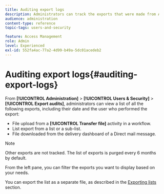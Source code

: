 ```yaml
---
title: Auditing export logs
description: Administrators can track the exports that were made from Adobe Campaign.
audience: administration
content-type: reference
topic-tags: users-and-security

feature: Access Management
role: Admin
level: Experienced
exl-id: 552fa4ac-77a2-4d99-b49a-5dc01acedeb2
---
```

# Auditing export logs{#auditing-export-logs}

From **[!UICONTROL Administration]** > **[!UICONTROL Users & Security]** > **[!UICONTROL Export audits]**, administrators can view a list of all the following exports, including their date and the user who performed the export:

* File upload from a **[!UICONTROL Transfer file]** activity in a workflow.
* List export from a list or a sub-list.
* File downloaded from the delivery dashboard of a Direct mail message.

>[!NOTE]
>
>Other exports are not tracked. The list of exports is purged every 6 months by default.

From the left pane, you can filter the exports you want to display based on your needs.

You can export the list as a separate file, as described in the [Exporting lists](../../automating/using/exporting-lists.md) section.
